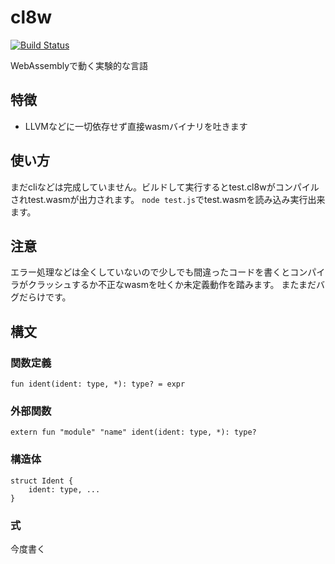 # cl8w

[![Build Status](https://travis-ci.org/kgtkr/cl8w.svg?branch=master)](https://travis-ci.org/kgtkr/cl8w)

WebAssemblyで動く実験的な言語

## 特徴
* LLVMなどに一切依存せず直接wasmバイナリを吐きます

## 使い方
まだcliなどは完成していません。ビルドして実行するとtest.cl8wがコンパイルされtest.wasmが出力されます。
`node test.js`でtest.wasmを読み込み実行出来ます。

## 注意
エラー処理などは全くしていないので少しでも間違ったコードを書くとコンパイラがクラッシュするか不正なwasmを吐くか未定義動作を踏みます。
またまだバグだらけです。

## 構文
### 関数定義
```
fun ident(ident: type, *): type? = expr
```

### 外部関数
```
extern fun "module" "name" ident(ident: type, *): type?
```

### 構造体
```
struct Ident {
    ident: type, ...
}
```

### 式
今度書く